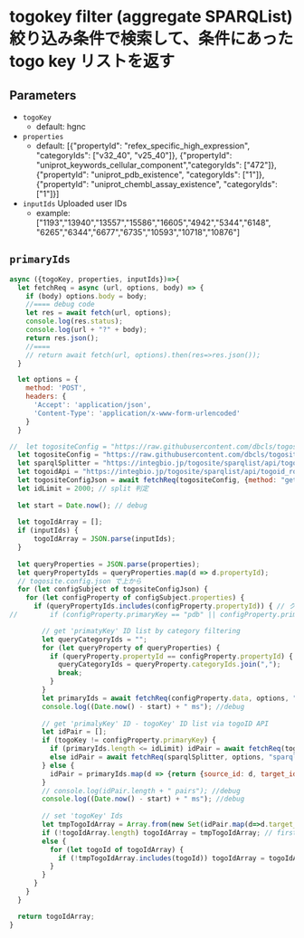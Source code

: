 # togokey filter (aggregate SPARQList) 絞り込み条件で検索して、条件にあった togo key リストを返す

## Parameters

* `togoKey`
  * default: hgnc
* `properties`
  * default: [{"propertyId": "refex_specific_high_expression", "categoryIds": ["v32_40", "v25_40"]}, {"propertyId": "uniprot_keywords_cellular_component","categoryIds": ["472"]}, {"propertyId": "uniprot_pdb_existence", "categoryIds": ["1"]}, {"propertyId": "uniprot_chembl_assay_existence", "categoryIds": ["1"]}]
* `inputIds` Uploaded user IDs
  * example: ["1193","13940","13557","15586","16605","4942","5344","6148", "6265","6344","6677","6735","10593","10718","10876"]
  
## `primaryIds`
```javascript
async ({togoKey, properties, inputIds})=>{
  let fetchReq = async (url, options, body) => {
    if (body) options.body = body;
    //==== debug code
    let res = await fetch(url, options);
    console.log(res.status);
    console.log(url + "?" + body);
    return res.json();
    //====
    // return await fetch(url, options).then(res=>res.json());
  }

  let options = {
    method: 'POST',
    headers: {
      'Accept': 'application/json',
      'Content-Type': 'application/x-www-form-urlencoded'
    }
  }

//  let togositeConfig = "https://raw.githubusercontent.com/dbcls/togosite/develop/config/togosite.config.json";
  let togositeConfig = "https://raw.githubusercontent.com/dbcls/togosite/develop/config/togosite-human/properties.json";
  let sparqlSplitter = "https://integbio.jp/togosite/sparqlist/api/togoid_sparqlist_splitter";
  let togoidApi = "https://integbio.jp/togosite/sparqlist/api/togoid_route_sparql"; // SPARQList での仮実装 2
  let togositeConfigJson = await fetchReq(togositeConfig, {method: "get"});
  let idLimit = 2000; // split 判定
  
  let start = Date.now(); // debug
  
  let togoIdArray = [];
  if (inputIds) {
      togoIdArray = JSON.parse(inputIds);
  }
  
  let queryProperties = JSON.parse(properties);
  let queryPropertyIds = queryProperties.map(d => d.propertyId);
  // togosite.config.json で上から
  for (let configSubject of togositeConfigJson) {
    for (let configProperty of configSubject.properties) {
      if (queryPropertyIds.includes(configProperty.propertyId)) { // クエリに Hit したら
//        if (configProperty.primaryKey == "pdb" || configProperty.primaryKey == "hp" || configProperty.primaryKey == "nando" || configProperty.primaryKey == "togovar") continue; // TogoID API alt. 未対応

        // get 'primatyKey' ID list by category filtering
        let queryCategoryIds = "";
        for (let queryProperty of queryProperties) {
          if (queryProperty.propertyId == configProperty.propertyId) {
            queryCategoryIds = queryProperty.categoryIds.join(",");
            break;
          }
        }
        let primaryIds = await fetchReq(configProperty.data, options, "mode=idList&categoryIds=" + queryCategoryIds);
        console.log((Date.now() - start) + " ms"); //debug
        
        // get 'primalyKey' ID - togoKey' ID list via togoID API
        let idPair = [];
        if (togoKey != configProperty.primaryKey) {
          if (primaryIds.length <= idLimit) idPair = await fetchReq(togoidApi, options, "source=" + configProperty.primaryKey + "&target=" + togoKey + "&ids=" +  encodeURIComponent(primaryIds.join(" ")));
          else idPair = await fetchReq(sparqlSplitter, options, "sparqlet=" + encodeURIComponent(togoidApi) + "&source=" + configProperty.primaryKey + "&target=" + togoKey + "&ids=" +  encodeURIComponent(primaryIds.join(" ")));
        } else {
          idPair = primaryIds.map(d => {return {source_id: d, target_id: d} });
        }
        // console.log(idPair.length + " pairs"); //debug
        console.log((Date.now() - start) + " ms"); //debug
        
        // set 'togoKey' Ids
        let tmpTogoIdArray = Array.from(new Set(idPair.map(d=>d.target_id))); // unique array
        if (!togoIdArray.length) togoIdArray = tmpTogoIdArray; // first filtered list
        else {
          for (let togoId of togoIdArray) {
            if (!tmpTogoIdArray.includes(togoId)) togoIdArray = togoIdArray.filter(id => id !== togoId); // remove 'togoKey' ID from list
          }
        }
      }
    }
  }

  return togoIdArray;
}
```
